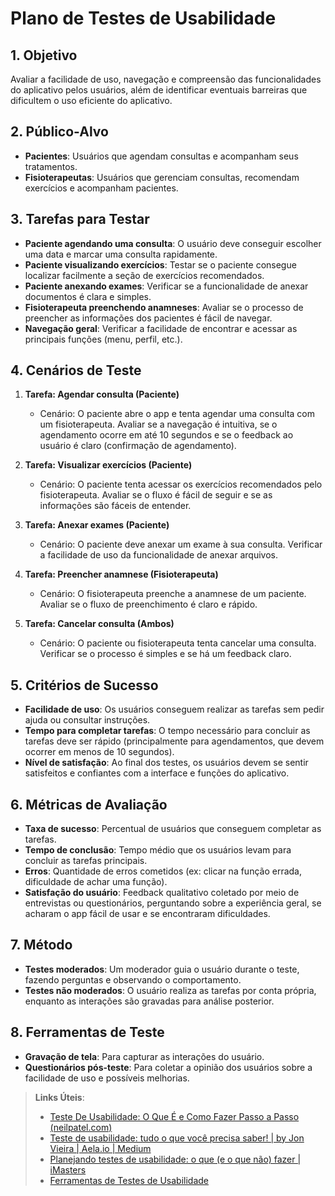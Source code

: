 # Plano de Testes de Usabilidade

## 1. Objetivo
Avaliar a facilidade de uso, navegação e compreensão das funcionalidades do aplicativo pelos usuários, além de identificar eventuais barreiras que dificultem o uso eficiente do aplicativo.

## 2. Público-Alvo
- **Pacientes**: Usuários que agendam consultas e acompanham seus tratamentos.
- **Fisioterapeutas**: Usuários que gerenciam consultas, recomendam exercícios e acompanham pacientes.

## 3. Tarefas para Testar
- **Paciente agendando uma consulta**: O usuário deve conseguir escolher uma data e marcar uma consulta rapidamente.
- **Paciente visualizando exercícios**: Testar se o paciente consegue localizar facilmente a seção de exercícios recomendados.
- **Paciente anexando exames**: Verificar se a funcionalidade de anexar documentos é clara e simples.
- **Fisioterapeuta preenchendo anamneses**: Avaliar se o processo de preencher as informações dos pacientes é fácil de navegar.
- **Navegação geral**: Verificar a facilidade de encontrar e acessar as principais funções (menu, perfil, etc.).

## 4. Cenários de Teste
1. **Tarefa: Agendar consulta (Paciente)**
   - Cenário: O paciente abre o app e tenta agendar uma consulta com um fisioterapeuta. Avaliar se a navegação é intuitiva, se o agendamento ocorre em até 10 segundos e se o feedback ao usuário é claro (confirmação de agendamento).
   
2. **Tarefa: Visualizar exercícios (Paciente)**
   - Cenário: O paciente tenta acessar os exercícios recomendados pelo fisioterapeuta. Avaliar se o fluxo é fácil de seguir e se as informações são fáceis de entender.

3. **Tarefa: Anexar exames (Paciente)**
   - Cenário: O paciente deve anexar um exame à sua consulta. Verificar a facilidade de uso da funcionalidade de anexar arquivos.

4. **Tarefa: Preencher anamnese (Fisioterapeuta)**
   - Cenário: O fisioterapeuta preenche a anamnese de um paciente. Avaliar se o fluxo de preenchimento é claro e rápido.

5. **Tarefa: Cancelar consulta (Ambos)**
   - Cenário: O paciente ou fisioterapeuta tenta cancelar uma consulta. Verificar se o processo é simples e se há um feedback claro.

## 5. Critérios de Sucesso
- **Facilidade de uso**: Os usuários conseguem realizar as tarefas sem pedir ajuda ou consultar instruções.
- **Tempo para completar tarefas**: O tempo necessário para concluir as tarefas deve ser rápido (principalmente para agendamentos, que devem ocorrer em menos de 10 segundos).
- **Nível de satisfação**: Ao final dos testes, os usuários devem se sentir satisfeitos e confiantes com a interface e funções do aplicativo.

## 6. Métricas de Avaliação
- **Taxa de sucesso**: Percentual de usuários que conseguem completar as tarefas.
- **Tempo de conclusão**: Tempo médio que os usuários levam para concluir as tarefas principais.
- **Erros**: Quantidade de erros cometidos (ex: clicar na função errada, dificuldade de achar uma função).
- **Satisfação do usuário**: Feedback qualitativo coletado por meio de entrevistas ou questionários, perguntando sobre a experiência geral, se acharam o app fácil de usar e se encontraram dificuldades.

## 7. Método
- **Testes moderados**: Um moderador guia o usuário durante o teste, fazendo perguntas e observando o comportamento.
- **Testes não moderados**: O usuário realiza as tarefas por conta própria, enquanto as interações são gravadas para análise posterior.

## 8. Ferramentas de Teste
- **Gravação de tela**: Para capturar as interações do usuário.
- **Questionários pós-teste**: Para coletar a opinião dos usuários sobre a facilidade de uso e possíveis melhorias.


> **Links Úteis**:
> - [Teste De Usabilidade: O Que É e Como Fazer Passo a Passo (neilpatel.com)](https://neilpatel.com/br/blog/teste-de-usabilidade/)
> - [Teste de usabilidade: tudo o que você precisa saber! | by Jon Vieira | Aela.io | Medium](https://medium.com/aela/teste-de-usabilidade-o-que-voc%C3%AA-precisa-saber-39a36343d9a6/)
> - [Planejando testes de usabilidade: o que (e o que não) fazer | iMasters](https://imasters.com.br/design-ux/planejando-testes-de-usabilidade-o-que-e-o-que-nao-fazer/)
> - [Ferramentas de Testes de Usabilidade](https://www.usability.gov/how-to-and-tools/resources/templates.html)

